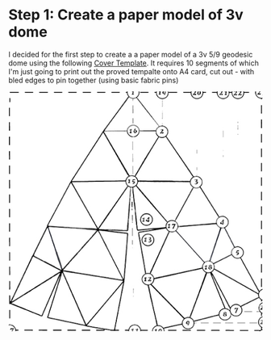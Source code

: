 Step 1: Create a paper model of 3v dome
=======================================

I decided for the first step to create a a paper model of a 3v 5/9 geodesic dome using the following [Cover Template](http://www.domerama.com/calculators/cover-templates-for-3v-59-geodesic-dome/). It requires 10 segments of which I'm just going to print out the proved tempalte onto A4 card, cut out - with bled edges to pin together (using basic fabric pins)

![Segment template](images/figure-1.1.jpg?raw=true "Figure 1.1")




